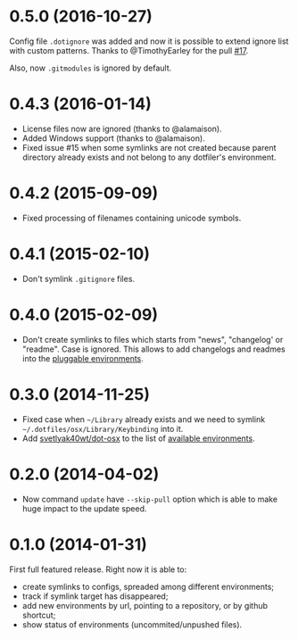 0.5.0 (2016-10-27)
==================

Config file `.dotignore` was added and now it is possible
to extend ignore list with custom patterns. Thanks to
@TimothyEarley for the pull [#17](https://github.com/svetlyak40wt/dotfiler/pull/17).

Also, now `.gitmodules` is ignored by default.

0.4.3 (2016-01-14)
==================

* License files now are ignored (thanks to @alamaison).
* Added Windows support (thanks to @alamaison).
* Fixed issue #15 when some symlinks are not created because
parent directory already exists and not belong to any dotfiler's
environment.

0.4.2 (2015-09-09)
==================

* Fixed processing of filenames containing unicode symbols.
	
0.4.1 (2015-02-10)
==================

* Don't symlink `.gitignore` files.

0.4.0 (2015-02-09)
==================

* Don't create symlinks to files which starts from "news", "changelog' or "readme". Case is ignored.
  This allows to add changelogs and readmes into the [pluggable environments][envs].

0.3.0 (2014-11-25)
==================

* Fixed case when `~/Library` already exists and we need to symlink `~/.dotfiles/osx/Library/Keybinding` into it.
* Add [svetlyak40wt/dot-osx](https://github.com/svetlyak40wt/dot-osx) to the list of [available environments][envs].

0.2.0 (2014-04-02)
==================

* Now command `update` have `--skip-pull` option which is able
  to make huge impact to the update speed.

0.1.0 (2014-01-31)
==================

First full featured release. Right now it is able to:

* create symlinks to configs, spreaded among different environments;
* track if symlink target has disappeared;
* add new environments by url, pointing to a repository, or by github
  shortcut;
* show status of environments (uncommited/unpushed files).


[envs]: https://github.com/svetlyak40wt/dotfiler#environments
